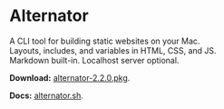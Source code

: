 # Alternator

A CLI tool for building static websites on your Mac.<br />
Layouts, includes, and variables in HTML, CSS, and JS.<br />
Markdown built-in. Localhost server optional.

**Download:** [alternator-2.2.0.pkg](https://alternator.sh/.downloads/alternator-2.2.0.pkg).

**Docs:** [alternator.sh](https://alternator.sh).
